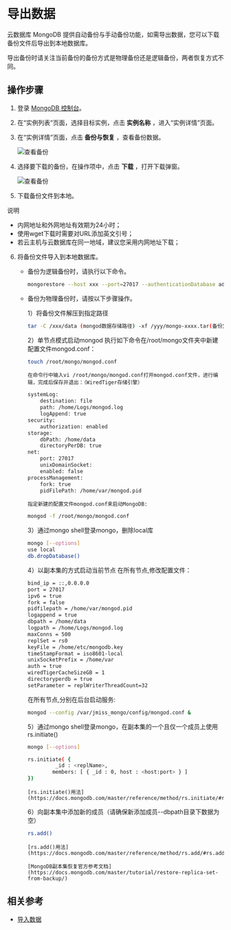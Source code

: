 # 导出数据

云数据库 MongoDB 提供自动备份与手动备份功能，如需导出数据，您可以下载备份文件后导出到本地数据库。

导出备份时请关注当前备份的备份方式是物理备份还是逻辑备份，两者恢复方式不同。

## 操作步骤
1. 登录 [MongoDB 控制台](https://mongodb-console.jdcloud.com/mongodb)。

2. 在“实例列表”页面，选择目标实例，点击 **实例名称** ，进入“实例详情”页面。

3. 在“实例详情”页面，点击 **备份与恢复** ，查看备份数据。

    ![查看备份](https://github.com/jdcloudcom/cn/blob/master/image/mongodb/mongo-010.png)

4. 选择要下载的备份，在操作项中，点击 **下载** ，打开下载弹窗。

    ![查看备份](https://github.com/jdcloudcom/cn/blob/master/image/mongodb/mongo-009.png)

5. 下载备份文件到本地。

  说明
  - 内网地址和外网地址有效期为24小时；
  - 使用wget下载时需要对URL添加英文引号；
  - 若云主机与云数据库在同一地域，建议您采用内网地址下载；

6. 将备份文件导入到本地数据库。

    - 备份为逻辑备份时，请执行以下命令。

        ```bash
        mongorestore --host xxx --port=27017 --authenticationDatabase admin --archive=xxx(文件路径)  --gzip -u root -p xxx
        ```

    - 备份为物理备份时，请按以下步骤操作。

        1）将备份文件解压到指定路径
        
        ```bash
        tar -C /xxx/data (mongod数据存储路径) -xf /yyy/mongo-xxxx.tar(备份文件下载路径)
        ```
        
        2）单节点模式启动mongod
          执行如下命令在/root/mongo文件夹中新建配置文件mongod.conf：
        
        ```bash
        touch /root/mongo/mongod.conf
        ```
          在命令行中输入vi /root/mongo/mongod.conf打开mongod.conf文件，进行编辑，完成后保存并退出：（WiredTiger存储引擎）
        ```bash
        systemLog:
            destination: file
            path: /home/Logs/mongod.log
            logAppend: true
        security:
            authorization: enabled
        storage:
            dbPath: /home/data
            directoryPerDB: true
        net:
            port: 27017
            unixDomainSocket:
            enabled: false
        processManagement:
            fork: true
            pidFilePath: /home/var/mongod.pid
        ```
          指定新建的配置文件mongod.conf来启动MongoDB:
        ```bash
        mongod -f /root/mongo/mongod.conf
        ```
        
        3）通过mongo shell登录mongo，删除local库
        
        ```bash
        mongo [--options]
        use local
        db.dropDatabase()
        ```
        
        4）以副本集的方式启动当前节点
          在所有节点,修改配置文件：
        ```bash
        bind_ip = ::,0.0.0.0
        port = 27017
        ipv6 = true
        fork = false
        pidfilepath = /home/var/mongod.pid
        logappend = true
        dbpath = /home/data
        logpath = /home/Logs/mongod.log
        maxConns = 500
        replSet = rs0
        keyFile = /home/etc/mongodb.key
        timeStampFormat = iso8601-local
        unixSocketPrefix = /home/var
        auth = true
        wiredTigerCacheSizeGB = 1
        directoryperdb = true
        setParameter = replWriterThreadCount=32
        ```
        在所有节点,分别在后台启动服务:
        ```bash
        mongod --config /var/jmiss_mongo/config/mongod.conf &
        ```
        
        5）通过mongo shell登录mongo，在副本集的一个且仅一个成员上使用rs.initiate()
        
        ```bash
        mongo [--options]
        
        rs.initiate( {
         		 _id : <replName>,
           		members: [ { _id : 0, host : <host:port> } ]
        })
        ```
        
          [rs.initiate()用法](https://docs.mongodb.com/master/reference/method/rs.initiate/#rs.initiate)
        
         6）向副本集中添加新的成员（请确保新添加成员--dbpath目录下数据为空）
        
        ```bash
        rs.add()
        ```
        
          [rs.add()用法](https://docs.mongodb.com/master/reference/method/rs.add/#rs.add)
        
          [MongoDB副本集恢复官方参考文档](https://docs.mongodb.com/master/tutorial/restore-replica-set-from-backup/)



## 相关参考

- [导入数据](Import-Data.md)

